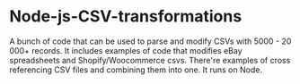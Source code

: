 # Node-js-CSV-transformations

A bunch of code that can be used to parse and modify CSVs with 5000 - 20 000+ records.
It includes examples of code that modifies eBay spreadsheets and Shopify/Woocommerce csvs.
There're examples of cross referencing CSV files and combining them into one.
It runs on Node.
